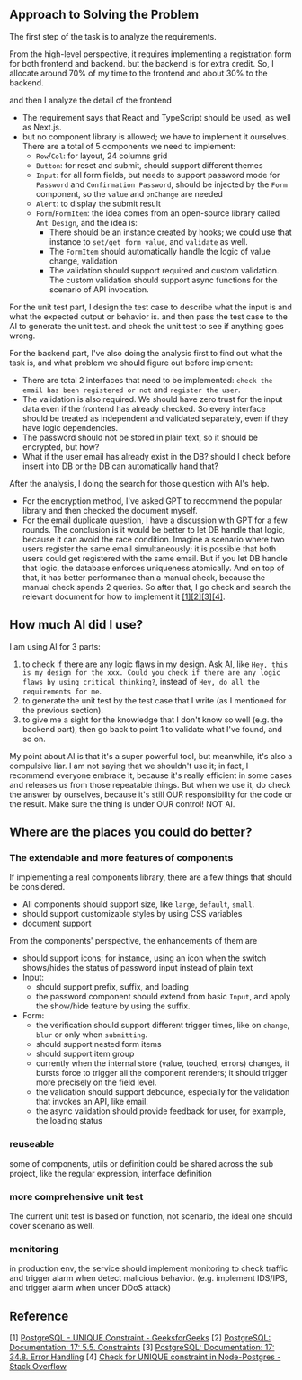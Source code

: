 ## Approach to Solving the Problem

The first step of the task is to analyze the requirements.

From the high-level perspective, it requires implementing a registration form for both frontend and backend. but the backend is for extra credit. So, I allocate around 70% of my time to the frontend and about 30% to the backend.

and then I analyze the detail of the frontend

- The requirement says that React and TypeScript should be used, as well as Next.js.
- but no component library is allowed; we have to implement it ourselves. There are a total of 5 components we need to implement:
  - `Row`/`Col`: for layout, 24 columns grid
  - `Button`: for reset and submit, should support different themes
  - `Input`: for all form fields, but needs to support password mode for `Password` and `Confirmation Password`, should be injected by the `Form` component, so the `value` and `onChange` are needed
  - `Alert`: to display the submit result
  - `Form`/`FormItem`: the idea comes from an open-source library called `Ant Design`, and the idea is:
    - There should be an instance created by hooks; we could use that instance to `set/get form value`, and `validate` as well.
    - The `FormItem` should automatically handle the logic of value change, validation
    - The validation should support required and custom validation. The custom validation should support async functions for the scenario of API invocation.

For the unit test part, I design the test case to describe what the input is and what the expected output or behavior is. and then pass the test case to the AI to generate the unit test. and check the unit test to see if anything goes wrong.

For the backend part, I've also doing the analysis first to find out what the task is, and what problem we should figure out before implement:

- There are total 2 interfaces that need to be implemented: `check the email has been registered or not` and `register the user`.
- The validation is also required. We should have zero trust for the input data even if the frontend has already checked. So every interface should be treated as independent and validated separately, even if they have logic dependencies.
- The password should not be stored in plain text, so it should be encrypted, but how?
- What if the user email has already exist in the DB? should I check before insert into DB or the DB can automatically hand that?

After the analysis, I doing the search for those question with AI's help.

- For the encryption method, I've asked GPT to recommend the popular library and then checked the document myself.
- For the email duplicate question, I have a discussion with GPT for a few rounds. The conclusion is it would be better to let DB handle that logic, because it can avoid the race condition. Imagine a scenario where two users register the same email simultaneously; it is possible that both users could get registered with the same email. But if you let DB handle that logic, the database enforces uniqueness atomically. And on top of that, it has better performance than a manual check, because the manual check spends 2 queries. So after that, I go check and search the relevant document for how to implement it [[1]](#reference-1)[[2]](#reference-2)[[3]](#reference-3)[[4]](#reference-4).

## How much AI did I use?

I am using AI for 3 parts:

1. to check if there are any logic flaws in my design. Ask AI, like `Hey, this is my design for the xxx. Could you check if there are any logic flaws by using critical thinking?`, instead of `Hey, do all the requirements for me`.
2. to generate the unit test by the test case that I write (as I mentioned for the previous section).
3. to give me a sight for the knowledge that I don't know so well (e.g. the backend part), then go back to point 1 to validate what I've found, and so on.

My point about AI is that it's a super powerful tool, but meanwhile, it's also a compulsive liar. I am not saying that we shouldn't use it; in fact, I recommend everyone embrace it, because it's really efficient in some cases and releases us from those repeatable things. But when we use it, do check the answer by ourselves, because it's still OUR responsibility for the code or the result. Make sure the thing is under OUR control! NOT AI.

## Where are the places you could do better?

### The extendable and more features of components

If implementing a real components library, there are a few things that should be considered.

- All components should support size, like `large`, `default`, `small`.
- should support customizable styles by using CSS variables
- document support

From the components' perspective, the enhancements of them are

- should support icons; for instance, using an icon when the switch shows/hides the status of password input instead of plain text
- Input:
  - should support prefix, suffix, and loading
  - the password component should extend from basic `Input`, and apply the show/hide feature by using the suffix.
- Form:
  - the verification should support different trigger times, like on `change`, `blur` or only when `submitting`.
  - should support nested form items
  - should support item group
  - currently when the internal store (value, touched, errors) changes, it bursts force to trigger all the component rerenders; it should trigger more precisely on the field level.
  - the validation should support debounce, especially for the validation that invokes an API, like email.
  - the async validation should provide feedback for user, for example, the loading status

### reuseable

some of components, utils or definition could be shared across the sub project, like the regular expression, interface definition

### more comprehensive unit test

The current unit test is based on function, not scenario, the ideal one should cover scenario as well.

### monitoring

in production env, the service should implement monitoring to check traffic and trigger alarm when detect malicious behavior. (e.g. implement IDS/IPS, and trigger alarm when under DDoS attack)

## Reference

<a id="reference-1">[1]</a> [PostgreSQL - UNIQUE Constraint - GeeksforGeeks](https://www.geeksforgeeks.org/postgresql/postgresql-unique-constraint/)
<a id="reference-2">[2]</a> [PostgreSQL: Documentation: 17: 5.5. Constraints](https://www.postgresql.org/docs/17/ddl-constraints.html#DDL-CONSTRAINTS-UNIQUE-CONSTRAINTS)
<a id="reference-3">[3]</a> [PostgreSQL: Documentation: 17: 34.8. Error Handling](https://www.postgresql.org/docs/17/ecpg-errors.html#ECPG-SQLSTATE-SQLCODE-ECPG-INFORMIX-DUPLICATE-KEY)
<a id="reference-4">[4]</a> [Check for UNIQUE constraint in Node-Postgres - Stack Overflow](https://stackoverflow.com/questions/71323001/check-for-unique-constraint-in-node-postgres)
